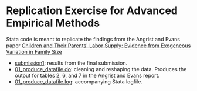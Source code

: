 # Replication Exercise for Advanced Empirical Methods

Stata code is meant to replicate the findings from the Angrist and Evans paper [Children and Their Parents' Labor Supply: Evidence from Exogeneous Variation in Family Size](https://www.jstor.org/stable/116844)
* [submission1](https://github.com/jennahgosciak/replication_aem/tree/main/submission1): results from the final submission.
* [01_produce_datafile.do](https://github.com/jennahgosciak/replication_aem/blob/main/Programs/01_produce_datafile.do): cleaning and reshaping the data. Produces the output for tables 2, 6, and 7 in the Angrist and Evans report.
* [01_produce_datafile.log](https://github.com/jennahgosciak/replication_aem/blob/main/Programs/01_produce_datafile.log): accompanying Stata logfile.
